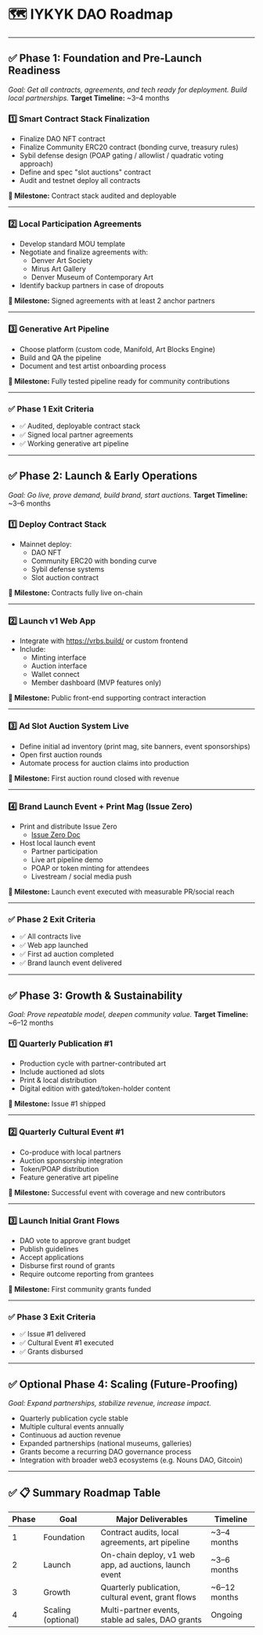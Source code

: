# 🗺️ IYKYK DAO Roadmap 
---

## ✅ Phase 1: Foundation and Pre-Launch Readiness
*Goal: Get all contracts, agreements, and tech ready for deployment. Build local partnerships.*
**Target Timeline:** ~3–4 months

### 1️⃣ Smart Contract Stack Finalization
- Finalize DAO NFT contract
- Finalize Community ERC20 contract (bonding curve, treasury rules)
- Sybil defense design (POAP gating / allowlist / quadratic voting approach)
- Define and spec "slot auctions" contract
- Audit and testnet deploy all contracts

**🎯 Milestone:** Contract stack audited and deployable

---

### 2️⃣ Local Participation Agreements
- Develop standard MOU template
- Negotiate and finalize agreements with:
  - Denver Art Society
  - Mirus Art Gallery
  - Denver Museum of Contemporary Art
- Identify backup partners in case of dropouts

**🎯 Milestone:** Signed agreements with at least 2 anchor partners

---

### 3️⃣ Generative Art Pipeline
- Choose platform (custom code, Manifold, Art Blocks Engine)
- Build and QA the pipeline
- Document and test artist onboarding process

**🎯 Milestone:** Fully tested pipeline ready for community contributions

---

### ✅ Phase 1 Exit Criteria
- ✅ Audited, deployable contract stack
- ✅ Signed local partner agreements
- ✅ Working generative art pipeline

---

## ✅ Phase 2: Launch & Early Operations
*Goal: Go live, prove demand, build brand, start auctions.*
**Target Timeline:** ~3–6 months

### 1️⃣ Deploy Contract Stack
- Mainnet deploy:
  - DAO NFT
  - Community ERC20 with bonding curve
  - Sybil defense systems
  - Slot auction contract

**🎯 Milestone:** Contracts fully live on-chain

---

### 2️⃣ Launch v1 Web App
- Integrate with https://vrbs.build/ or custom frontend
- Include:
  - Minting interface
  - Auction interface
  - Wallet connect
  - Member dashboard (MVP features only)

**🎯 Milestone:** Public front-end supporting contract interaction

---

### 3️⃣ Ad Slot Auction System Live
- Define initial ad inventory (print mag, site banners, event sponsorships)
- Open first auction rounds
- Automate process for auction claims into production

**🎯 Milestone:** First auction round closed with revenue

---

### 4️⃣ Brand Launch Event + Print Mag (Issue Zero)
- Print and distribute Issue Zero
  - [Issue Zero Doc](https://github.com/IYK-YK/IYK-YK-DAO/blob/main/04-Issue-Zero.md)
- Host local launch event
  - Partner participation
  - Live art pipeline demo
  - POAP or token minting for attendees
  - Livestream / social media push

**🎯 Milestone:** Launch event executed with measurable PR/social reach

---

### ✅ Phase 2 Exit Criteria
- ✅ All contracts live
- ✅ Web app launched
- ✅ First ad auction completed
- ✅ Brand launch event delivered

---

## ✅ Phase 3: Growth & Sustainability
*Goal: Prove repeatable model, deepen community value.*
**Target Timeline:** ~6–12 months

### 1️⃣ Quarterly Publication #1
- Production cycle with partner-contributed art
- Include auctioned ad slots
- Print & local distribution
- Digital edition with gated/token-holder content

**🎯 Milestone:** Issue #1 shipped

---

### 2️⃣ Quarterly Cultural Event #1
- Co-produce with local partners
- Auction sponsorship integration
- Token/POAP distribution
- Feature generative art pipeline

**🎯 Milestone:** Successful event with coverage and new contributors

---

### 3️⃣ Launch Initial Grant Flows
- DAO vote to approve grant budget
- Publish guidelines
- Accept applications
- Disburse first round of grants
- Require outcome reporting from grantees

**🎯 Milestone:** First community grants funded

---

### ✅ Phase 3 Exit Criteria
- ✅ Issue #1 delivered
- ✅ Cultural Event #1 executed
- ✅ Grants disbursed

---

## ✅ Optional Phase 4: Scaling (Future-Proofing)
*Goal: Expand partnerships, stabilize revenue, increase impact.*

- Quarterly publication cycle stable
- Multiple cultural events annually
- Continuous ad auction revenue
- Expanded partnerships (national museums, galleries)
- Grants become a recurring DAO governance process
- Integration with broader web3 ecosystems (e.g. Nouns DAO, Gitcoin)

---

## ✅ 📋 Summary Roadmap Table

| Phase | Goal                  | Major Deliverables                                        | Timeline       |
|-------|-----------------------|-----------------------------------------------------------|-----------------|
| 1     | Foundation            | Contract audits, local agreements, art pipeline           | ~3–4 months     |
| 2     | Launch                | On-chain deploy, v1 web app, ad auctions, launch event    | ~3–6 months     |
| 3     | Growth                | Quarterly publication, cultural event, grant flows        | ~6–12 months    |
| 4     | Scaling (optional)    | Multi-partner events, stable ad sales, DAO grants         | Ongoing         |
